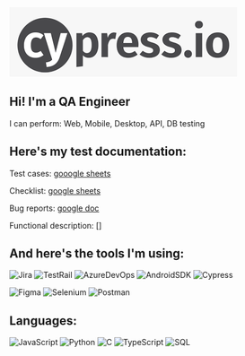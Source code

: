 ![Header](https://github.com/Marinatsw/marinatsw/blob/main/assets/cypress.io.png)


## Hi! I'm a QA Engineer

I can perform:
Web, Mobile, Desktop, API, DB testing

## Here's my test documentation:
Test cases: [gooogle sheets](https://docs.google.com/spreadsheets/d/19O8Az8Sy8n8MI3RqENA1Cs4XbMbY_lMdbshnF2huee0/edit)

Checklist: [google sheets](https://docs.google.com/spreadsheets/d/1aFpF11iwsbRo_ExRxb4mf0oR_JDzCVrkzx9iADch9Tw/edit#gid=0)

Bug reports: [google doc](https://docs.google.com/document/d/1dHgqeP3cFw5VT0lqTp3m03A9iKQru_UjAXVP_Svsp2A/edit)

Functional description: []

## And here's the tools I'm using:
![Jira](https://img.shields.io/badge/-Jira-090909?style=for-the-badge&logo=Jira)
![TestRail](https://img.shields.io/badge/-TestRail-090909?style=for-the-badge&logo=TestRail)
![AzureDevOps](https://img.shields.io/badge/-AzureDevOps-090909?style=for-the-badge&logo=AzureDevOps)
![AndroidSDK](https://img.shields.io/badge/-AndroidSDK-090909?style=for-the-badge&logo=AndroidSDK)
![Cypress](https://img.shields.io/badge/-Cypress-090909?style=for-the-badge&logo=Cypress)

![Figma](https://img.shields.io/badge/-Figma-090909?style=for-the-badge&logo=figma)
![Selenium](https://img.shields.io/badge/-Selenium-090909?style=for-the-badge&logo=Selenium)
![Postman](https://img.shields.io/badge/-Postman-090909?style=for-the-badge&logo=postman)

## Languages: 
![JavaScript](https://img.shields.io/badge/-JavaScript-090909?style=for-the-badge&logo=JavaScript)
![Python](https://img.shields.io/badge/-Python-090909?style=for-the-badge&logo=Python)
![C](https://img.shields.io/badge/-C-090909?style=for-the-badge&logo)
![TypeScript](https://img.shields.io/badge/-TypeScript-090909?style=for-the-badge&logo=TypeScript)
![SQL](https://img.shields.io/badge/-SQL-090909?style=for-the-badge&logo=SQL)